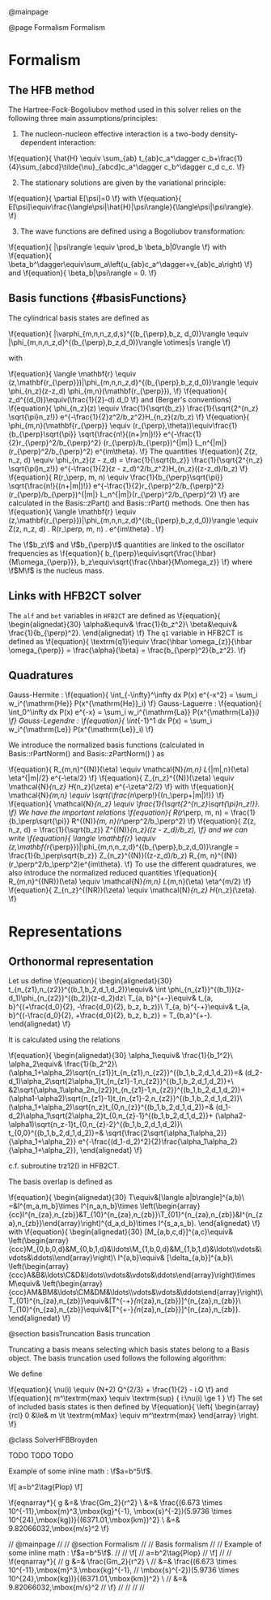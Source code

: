 @mainpage

@page Formalism Formalism

# Formalism

## The HFB method
The Hartree-Fock-Bogoliubov method used in this solver relies on the following three main assumptions/principles:

1. The nucleon-nucleon effective interaction is a two-body density-dependent interaction:

\f{equation}{
\hat{H} \equiv \sum_{ab} t_{ab}c_a^\dagger c_b+\frac{1}{4}\sum_{abcd}\tilde{\nu}_{abcd}c_a^\dagger c_b^\dagger c_d c_c.
\f}

2. The stationary solutions are given by the variational principle:

\f{equation}{
\partial E[\psi]=0
\f}
with
\f{equation}{
E[\psi]\equiv\frac{\langle\psi|\hat{H}|\psi\rangle}{\langle\psi|\psi\rangle}.
\f}

3. The wave functions are defined using a Bogoliubov transformation:

\f{equation}{
|\psi\rangle \equiv \prod_b \beta_b|0\rangle
\f}
with
\f{equation}{
\beta_b^\dagger\equiv\sum_a\left(u_{ab}c_a^\dagger+v_{ab}c_a\right)
\f}
and
\f{equation}{
\beta_b|\psi\rangle = 0.
\f}

## Basis functions {#basisFunctions}

The cylindrical basis states are defined as

\f{equation}{
|\varphi_{m,n,n_z,d,s}^{(b_{\perp},b_z, d_0)}\rangle
         \equiv
         |\phi_{m,n,n_z,d}^{(b_{\perp},b_z,d_0)}\rangle \otimes|s \rangle
\f}

with

\f{equation}{
\langle \mathbf{r}
        \equiv
        (z,\mathbf{r_{\perp}})|\phi_{m,n,n_z,d}^{(b_{\perp},b_z,d_0)}\rangle
        \equiv
        \phi_{n_z}(z-z_d) \phi_{m,n}(\mathbf{r_{\perp}}),
\f}
\f{equation}{
z_d^{(d_0)}\equiv(\frac{1}{2}-d).d_0
\f}
and (Berger's conventions)
\f{equation}{
\phi_{n_z}(z)
         \equiv
         \frac{1}{\sqrt{b_z}}
         \frac{1}{\sqrt{2^{n_z} \sqrt{\pi}n_z!}}
         e^{-\frac{1}{2}z^2/b_z^2}H_{n_z}(z/b_z)
\f}
\f{equation}{
\phi_{m,n}(\mathbf{r_{\perp}}
         \equiv
         (r_{\perp},\theta))\equiv\frac{1}{b_{\perp}\sqrt{\pi}}
         \sqrt{\frac{n!}{(n+|m|)!}}
         e^{-\frac{1}{2}r_{\perp}^2/b_{\perp}^2}
         (r_{\perp}/b_{\perp})^{|m|}
         L_n^{|m|}(r_{\perp}^2/b_{\perp}^2)
         e^{im\theta}.
\f}
The quantities
\f{equation}{
Z(z, n_z, d)
\equiv
\phi_{n_z}(z - z_d)
= \frac{1}{\sqrt{b_z}}
         \frac{1}{\sqrt{2^{n_z} \sqrt{\pi}n_z!}}
         e^{-\frac{1}{2}(z - z_d)^2/b_z^2}H_{n_z}((z-z_d)/b_z)
\f}
\f{equation}{
R(r_\perp, m, n)
         \equiv
         \frac{1}{b_{\perp}\sqrt{\pi}}
         \sqrt{\frac{n!}{(n+|m|)!}}
         e^{-\frac{1}{2}r_{\perp}^2/b_{\perp}^2}
         (r_{\perp}/b_{\perp})^{|m|}
         L_n^{|m|}(r_{\perp}^2/b_{\perp}^2)
\f}
are calculated in the Basis::zPart() and Basis::rPart() methods.
One then has
\f{equation}{
  \langle \mathbf{r}
        \equiv
        (z,\mathbf{r_{\perp}})|\phi_{m,n,n_z,d}^{(b_{\perp},b_z,d_0)}\rangle
        \equiv
    Z(z, n_z, d)
    .
    R(r_\perp, m, n)
    .
         e^{im\theta} .
\f}

The \f$b_z\f$ and \f$b_{\perp}\f$ quantities are linked to the oscillator frequencies as
\f{equation}{
b_{\perp}\equiv\sqrt{\frac{\hbar}{M\omega_{\perp}}},
b_z\equiv\sqrt{\frac{\hbar}{M\omega_z}}
\f}
where \f$M\f$ is the nucleus mass.

## Links with HFB2CT solver

The `alf` and `bet` variables in `HFB2CT` are defined as
\f{equation}{
\begin{alignedat}{30}
\alpha&\equiv& \frac{1}{b_z^2}\\
\beta&\equiv& \frac{1}{b_{\perp}^2}.
\end{alignedat}
\f}
The `q1` variable in HFB2CT is defined as
\f{equation}{
\textrm{q1}\equiv \frac{\hbar \omega_{z}}{\hbar \omega_{\perp}}
         =
         \frac{\alpha}{\beta}
         =
         \frac{b_{\perp}^2}{b_z^2}.
\f}

## Quadratures

Gauss-Hermite :
\f{equation}{
\int_{-\infty}^\infty dx P(x) e^{-x^2} = \sum_i w_i^{\mathrm{He}} P(x^{\mathrm{He}}_i)
\f}
Gauss-Laguerre :
\f{equation}{
\int_0^\infty dx P(x) e^{-x} = \sum_i w_i^{\mathrm{La}} P(x^{\mathrm{La}}_i)
\f}
Gauss-Legendre :
\f{equation}{
\int_{-1}^1 dx P(x) = \sum_i w_i^{\mathrm{Le}} P(x^{\mathrm{Le}}_i)
\f}

We introduce the normalized basis functions (calculated in Basis::rPartNorm() and Basis::zPartNorm() ) as

\f{equation}{ R_{m,n}^{(N)}(\eta) \equiv \mathcal{N}_{m,n} L_{|m|,n}(\eta) \eta^{|m|/2} e^{-\eta/2} \f}
\f{equation}{ Z_{n_z}^{(N)}(\zeta) \equiv \mathcal{N}_{n_z} H_{n_z}(\zeta) e^{-\zeta^2/2} \f}
with
\f{equation}{ \mathcal{N}_{m,n} \equiv \sqrt{\frac{n_\perp!}{(n_\perp+|m|)!}} \f}
\f{equation}{ \mathcal{N}_{n_z} \equiv \frac{1}{\sqrt{2^{n_z}\sqrt{\pi}n_z!}}. \f}
We have the important relations
\f{equation}{
R(r_\perp, m, n)
  = \frac{1}{b_\perp\sqrt{\pi}}
  R^{(N)}_{m, n}(r_\perp^2/b_\perp^2)
\f}
\f{equation}{
Z(z, n_z, d)
  = \frac{1}{\sqrt{b_z}}
  Z^{(N)}_{n_z}((z - z_d)/b_z),
\f}
and we can write
\f{equation}{
  \langle \mathbf{r} \equiv (z,\mathbf{r_{\perp}})|\phi_{m,n,n_z,d}^{(b_{\perp},b_z,d_0)}\rangle
  = \frac{1}{b_\perp\sqrt{b_z}}
  Z_{n_z}^{(N)}((z-z_d)/b_z)
  R_{m, n}^{(N)}(r_\perp^2/b_\perp^2)e^{im\theta}.
\f}
To use the different quadratures, we also introduce the normalized reduced quantities
\f{equation}{ R_{m,n}^{(NR)}(\eta) \equiv \mathcal{N}_{m,n} L_{m,n}(\eta) \eta^{m/2} \f}
\f{equation}{ Z_{n_z}^{(NR)}(\zeta) \equiv \mathcal{N}_{n_z} H_{n_z}(\zeta). \f}

# Representations

## Orthonormal representation

Let us define
\f{equation}{
\begin{alignedat}{30}
  t_{n_{z1},n_{z2}}^{(b_1,b_2,d_1,d_2)}\equiv& \int \phi_{n_{z1}}^{(b_1)}(z-d_1)\phi_{n_{z2}}^{(b_2)}(z-d_2)dz\\
  T_{a, b}^{+-}\equiv&  t_{a, b}^{(+\frac{d_0}{2}, -\frac{d_0}{2}, b_z, b_z)}\\
  T_{a, b}^{-+}\equiv&  t_{a, b}^{(-\frac{d_0}{2}, +\frac{d_0}{2}, b_z, b_z)} = T_{b,a}^{+-}.
\end{alignedat}
\f}

It is calculated using the relations

\f{equation}{
\begin{alignedat}{30}
   \alpha_1\equiv& \frac{1}{b_1^2}\\
   \alpha_2\equiv& \frac{1}{b_2^2}\\
   (\alpha_1+\alpha_2)\sqrt{n_{z1}}t_{n_{z1},n_{z2}}^{(b_1,b_2,d_1,d_2)}=&
   (d_2-d_1)\alpha_2\sqrt{2\alpha_1}t_{n_{z1}-1,n_{z2}}^{(b_1,b_2,d_1,d_2)}+\\
   &2\sqrt{\alpha_1\alpha_2n_{z2}}t_{n_{z1}-1,n_{z2}}^{(b_1,b_2,d_1,d_2)}+
   (\alpha1-\alpha2)\sqrt{n_{z1}-1}t_{n_{z1}-2,n_{z2}}^{(b_1,b_2,d_1,d_2)}\\
   (\alpha_1+\alpha_2)\sqrt{n_z}t_{0,n_{z}}^{(b_1,b_2,d_1,d_2)}=&
   (d_1-d_2)\alpha_1\sqrt{2\alpha_2}t_{0,n_{z}-1}^{(b_1,b_2,d_1,d_2)}+
   (\alpha2-\alpha1)\sqrt{n_z-1}t_{0,n_{z}-2}^{(b_1,b_2,d_1,d_2)}\\
   t_{0,0}^{(b_1,b_2,d_1,d_2)}=&
   \sqrt{\frac{2\sqrt{\alpha_1\alpha_2}}{\alpha_1+\alpha_2}}
   e^{-\frac{(d_1-d_2)^2}{2}\frac{\alpha_1\alpha_2}{\alpha_1+\alpha_2}},
\end{alignedat}
\f}

c.f. subroutine trz12() in HFB2CT.

The basis overlap is defined as

\f{equation}{
\begin{alignedat}{30}
  T\equiv&[\langle a|b\rangle]^{a,b}\\
  =&I^{m_a,m_b}\times I^{n_a,n_b}\times \left(\begin{array}{cc}I^{n_{za},n_{zb}}&T_{10}^{n_{za},n_{zb}}\\T_{01}^{n_{za},n_{zb}}&I^{n_{za},n_{zb}}\end{array}\right)^{d_a,d_b}\times I^{s_a,s_b}.
\end{alignedat}
\f}
with
\f{equation}{
\begin{alignedat}{30}
[M_{a,b,c,d}]^{a,c}\equiv& \left(\begin{array}{ccc}M_{0,b,0,d}&M_{0,b,1,d}&\ldots\\M_{1,b,0,d}&M_{1,b,1,d}&\ldots\\\vdots&\vdots&\ddots\\\end{array}\right)\\
I^{a,b}\equiv& [\delta_{a,b}]^{a,b}\\
\left(\begin{array}{ccc}A&B&\ldots\\C&D&\ldots\\\vdots&\vdots&\ddots\end{array}\right)\times M\equiv& \left(\begin{array}{ccc}AM&BM&\ldots\\CM&DM&\ldots\\\vdots&\vdots&\ddots\end{array}\right)\\
T_{01}^{n_{za},n_{zb}}\equiv&[T^{-+}_{n_{za},n_{zb}}]^{n_{za},n_{zb}}\\
T_{10}^{n_{za},n_{zb}}\equiv&[T^{+-}_{n_{za},n_{zb}}]^{n_{za},n_{zb}}.
\end{alignedat}
\f}





@section basisTruncation Basis truncation

Truncating a basis means selecting which basis states belong to a Basis object. The basis truncation used follows the following algorithm:

We define

\f{equation}{
\nu(i) \equiv (N+2) Q^{2/3} + \frac{1}{2} - i.Q
\f}
and
\f{equation}{
m^\textrm{max} \equiv \textrm{sup} \{ i:\nu(i) \ge 1 \}
\f}
The set of included basis states is then defined by
\f{equation}{
\left\{
\begin{array}{rcl}
0 &\le& m \lt \textrm{mMax} \equiv m^\textrm{max}
\end{array}
\right.
\f}
















@class SolverHFBBroyden

TODO TODO TODO

Example of some inline math : \f$a=b^5\f$.

\f[
a=b^2\tag{Plop}
\f]

\f{eqnarray*}{
    g &=& \frac{Gm_2}{r^2} \\
      &=& \frac{(6.673 \times 10^{-11}\,\mbox{m}^3\,\mbox{kg}^{-1}\,
          \mbox{s}^{-2})(5.9736 \times 10^{24}\,\mbox{kg})}{(6371.01\,\mbox{km})^2} \\
      &=& 9.82066032\,\mbox{m/s}^2
\f}




// @mainpage
//
// @section Formalism
//
// Basis formalism
//
// Example of some inline math : \f$a=b^5\f$.
//
// \f[
// a=b^2\tag{Plop}
// \f]
//
// \f{eqnarray*}{
//     g &=& \frac{Gm_2}{r^2} \\
//       &=& \frac{(6.673 \times 10^{-11}\,\mbox{m}^3\,\mbox{kg}^{-1}\,
//           \mbox{s}^{-2})(5.9736 \times 10^{24}\,\mbox{kg})}{(6371.01\,\mbox{km})^2} \\
//       &=& 9.82066032\,\mbox{m/s}^2
// \f}
//
//
//
//
